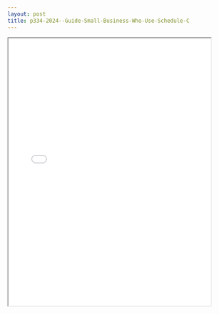 ```yaml
---
layout: post
title: p334-2024--Guide-Small-Business-Who-Use-Schedule-C
---
```


<div class="pdf-container">
<iframe src="/ea/assets/pdfs/p334-2024--Guide-Small-Business-Who-Use-Schedule-C.pdf" height="600" width="90%" allowFullScreen="true"></iframe>
</div>

